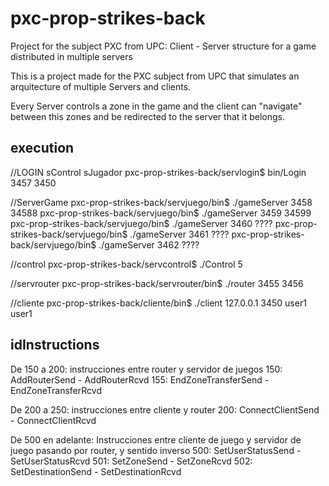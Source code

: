 # pxc-prop-strikes-back
Project for the subject PXC from UPC:  Client - Server structure for a game distributed in multiple servers

This is a project made for the PXC subject from UPC that simulates an arquitecture of multiple Servers and clients.

Every Server controls a zone in the game and the client can "navigate" between this zones and be redirected to the server that it belongs.

execution
---
//LOGIN sControl sJugador
pxc-prop-strikes-back/servlogin$ bin/Login  3457 3450

//ServerGame
pxc-prop-strikes-back/servjuego/bin$ ./gameServer 3458 34588
pxc-prop-strikes-back/servjuego/bin$ ./gameServer 3459 34599
pxc-prop-strikes-back/servjuego/bin$ ./gameServer 3460 ????
pxc-prop-strikes-back/servjuego/bin$ ./gameServer 3461 ????
pxc-prop-strikes-back/servjuego/bin$ ./gameServer 3462 ????

//control
pxc-prop-strikes-back/servcontrol$ ./Control 5

//servrouter
pxc-prop-strikes-back/servrouter/bin$ ./router 3455 3456

//cliente
pxc-prop-strikes-back/cliente/bin$ ./client 127.0.0.1 3450 user1 user1

idInstructions
---
De 150 a 200: instrucciones entre router y servidor de juegos
150: AddRouterSend - AddRouterRcvd
155: EndZoneTransferSend - EndZoneTransferRcvd

De 200 a 250: instrucciones entre cliente y router
200: ConnectClientSend - ConnectClientRcvd

De 500 en adelante: Instrucciones entre cliente de juego y servidor de juego pasando por router, y sentido inverso 
500: SetUserStatusSend - SetUserStatusRcvd
501: SetZoneSend - SetZoneRcvd
502: SetDestinationSend - SetDestinationRcvd
